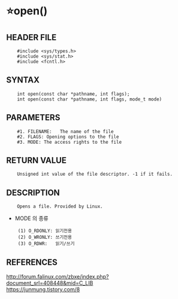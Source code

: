 ⭐open()
=========

HEADER FILE
-----------
        #include <sys/types.h>
        #include <sys/stat.h>
        #include <fcntl.h>
        
SYNTAX
------
        int open(const char *pathname, int flags);
        int open(const char *pathname, int flags, mode_t mode)

PARAMETERS
----------
        #1. FILENAME:	The name of the file
        #2. FLAGS: Opening options to the file
        #3. MODE: The access rights to the file
        
RETURN VALUE
-----------
        Unsigned int value of the file descriptor. -1 if it fails.

DESCRIPTION
-----------
        Opens a file. Provided by Linux.
        
* MODE 의 종류

       (1) O_RDONLY: 읽기전용
       (2) O_WRONLY: 쓰기전용
       (3) O_RDWR:   읽기/쓰기  

REFERENCES
-----------

http://forum.falinux.com/zbxe/index.php?document_srl=408448&mid=C_LIB
</br>
https://junmung.tistory.com/8
</br>
</br>
</br>
</br>
